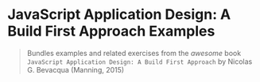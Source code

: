 JavaScript Application Design: A Build First Approach Examples
==============================================================
> Bundles examples and related exercises from the *awesome* book `JavaScript Application Design: A Build First Approach` by Nicolas G. Bevacqua (Manning, 2015)
